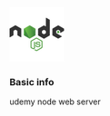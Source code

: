 ![Nodejs](https://github.com/ermondel/tsttmp/blob/master/files/Nodejs.png)
### Basic info
udemy node web server
